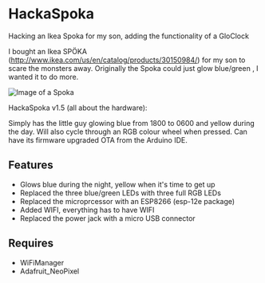 # HackaSpoka

Hacking an Ikea Spoka for my son, adding the functionality of a GloClock

I bought an Ikea SPÖKA (http://www.ikea.com/us/en/catalog/products/30150984/) for my son to scare the monsters away. Originally the Spoka could just glow blue/green , I wanted it to do more.

![Image of a Spoka](https://i.ytimg.com/vi/NFXOOik6Z2I/maxresdefault.jpg)

HackaSpoka v1.5 (all about the hardware):

Simply has the little guy glowing blue from 1800 to 0600 and yellow during the day.  Will also cycle through an RGB colour wheel when pressed. Can have its firmware upgraded OTA from the Arduino IDE.

## Features

* Glows blue during the night, yellow when it's time to get up
* Replaced the three blue/green LEDs with three full RGB LEDs
* Replaced the microprcessor with an ESP8266 (esp-12e package)
* Added WIFI, everything has to have WIFI
* Replaced the power jack with a micro USB connector

## Requires

* WiFiManager
* Adafruit_NeoPixel
